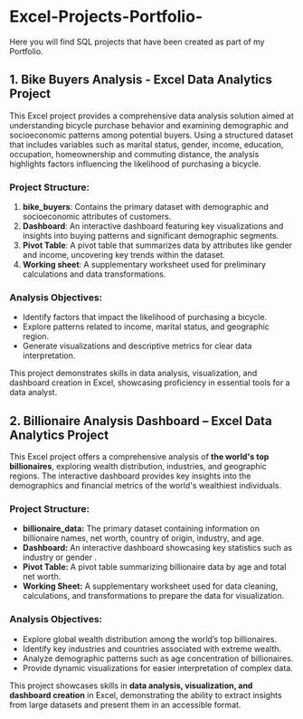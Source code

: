 # Excel-Projects-Portfolio-
Here you will find SQL projects that have been created as part of my Portfolio.


## 1. Bike Buyers Analysis - Excel Data Analytics Project

This Excel project provides a comprehensive data analysis solution aimed at understanding bicycle purchase behavior and examining demographic and socioeconomic patterns among potential buyers. Using a structured dataset that includes variables such as marital status, gender, income, education, occupation, homeownership and commuting distance, the analysis highlights factors influencing the likelihood of purchasing a bicycle.

### Project Structure:
1. **bike_buyers**: Contains the primary dataset with demographic and socioeconomic attributes of customers.
2. **Dashboard**: An interactive dashboard featuring key visualizations and insights into buying patterns and significant demographic segments.
3. **Pivot Table**: A pivot table that summarizes data by attributes like gender and income, uncovering key trends within the dataset.
4. **Working sheet**: A supplementary worksheet used for preliminary calculations and data transformations.

### Analysis Objectives:
- Identify factors that impact the likelihood of purchasing a bicycle.
- Explore patterns related to income, marital status, and geographic region.
- Generate visualizations and descriptive metrics for clear data interpretation.

This project demonstrates skills in data analysis, visualization, and dashboard creation in Excel, showcasing proficiency in essential tools for a data analyst.


## 2. Billionaire Analysis Dashboard – Excel Data Analytics Project  

This Excel project offers a comprehensive analysis of **the world's top billionaires**, exploring wealth distribution, industries, and geographic regions. The interactive dashboard provides key insights into the demographics and financial metrics of the world's wealthiest individuals.  

### Project Structure:
- **billionaire_data:** The primary dataset containing information on billionaire names, net worth, country of origin, industry, and age.  
- **Dashboard:** An interactive dashboard showcasing key statistics such as industry or gender .  
- **Pivot Table:** A pivot table summarizing billionaire data by age and total net worth.
- **Working Sheet:** A supplementary worksheet used for data cleaning, calculations, and transformations to prepare the data for visualization.  

### Analysis Objectives: 
- Explore global wealth distribution among the world’s top billionaires.  
- Identify key industries and countries associated with extreme wealth.  
- Analyze demographic patterns such as age concentration of billionaires.  
- Provide dynamic visualizations for easier interpretation of complex data.  

This project showcases skills in **data analysis, visualization, and dashboard creation** in Excel, demonstrating the ability to extract insights from large datasets and present them in an accessible format.

